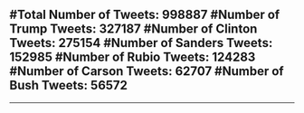 #Total Number of Tweets: 998887 
#Number of Trump Tweets: 327187
#Number of Clinton Tweets: 275154
#Number of Sanders Tweets: 152985
#Number of Rubio Tweets: 124283
#Number of Carson Tweets: 62707
#Number of Bush Tweets: 56572
---
---
